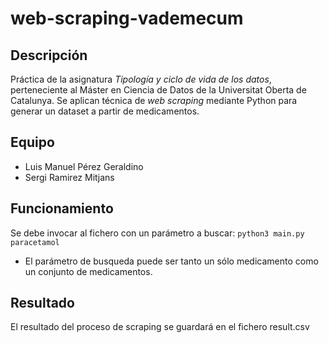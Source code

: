 # web-scraping-vademecum

## Descripción

Práctica de la asignatura _Tipología y ciclo de vida de los datos_, perteneciente al Máster en Ciencia de Datos de la Universitat Oberta de Catalunya. Se aplican técnica de _web scraping_ mediante Python para generar un dataset a partir de medicamentos.

## Equipo

- Luis Manuel Pérez Geraldino
- Sergi Ramirez Mitjans

## Funcionamiento 

Se debe invocar al fichero con un parámetro a buscar: 
`python3 main.py paracetamol`

- El parámetro de busqueda puede ser tanto un sólo medicamento como un conjunto de medicamentos. 

## Resultado

El resultado del proceso de scraping se guardará en el fichero result.csv
